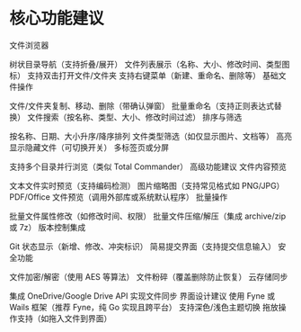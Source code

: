 # 核心功能建议
文件浏览器

树状目录导航（支持折叠/展开）
文件列表展示（名称、大小、修改时间、类型图标）
支持双击打开文件/文件夹
支持右键菜单（新建、重命名、删除等）
基础文件操作

文件/文件夹复制、移动、删除（带确认弹窗）
批量重命名（支持正则表达式替换）
文件搜索（按名称、类型、大小、修改时间过滤）
排序与筛选

按名称、日期、大小升序/降序排列
文件类型筛选（如仅显示图片、文档等）
高亮显示隐藏文件（可切换开关）
多标签页或分屏

支持多个目录并行浏览（类似 Total Commander）
高级功能建议
文件内容预览

文本文件实时预览（支持编码检测）
图片缩略图（支持常见格式如 PNG/JPG）
PDF/Office 文件预览（调用外部库或系统默认程序）
批量操作

批量文件属性修改（如修改时间、权限）
批量文件压缩/解压（集成 archive/zip 或 7z）
版本控制集成

Git 状态显示（新增、修改、冲突标识）
简易提交界面（支持提交信息输入）
安全功能

文件加密/解密（使用 AES 等算法）
文件粉碎（覆盖删除防止恢复）
云存储同步

集成 OneDrive/Google Drive API 实现文件同步
界面设计建议
使用 Fyne 或 Wails 框架（推荐 Fyne，纯 Go 实现且跨平台）
支持深色/浅色主题切换
拖放操作支持（如拖入文件到界面）
